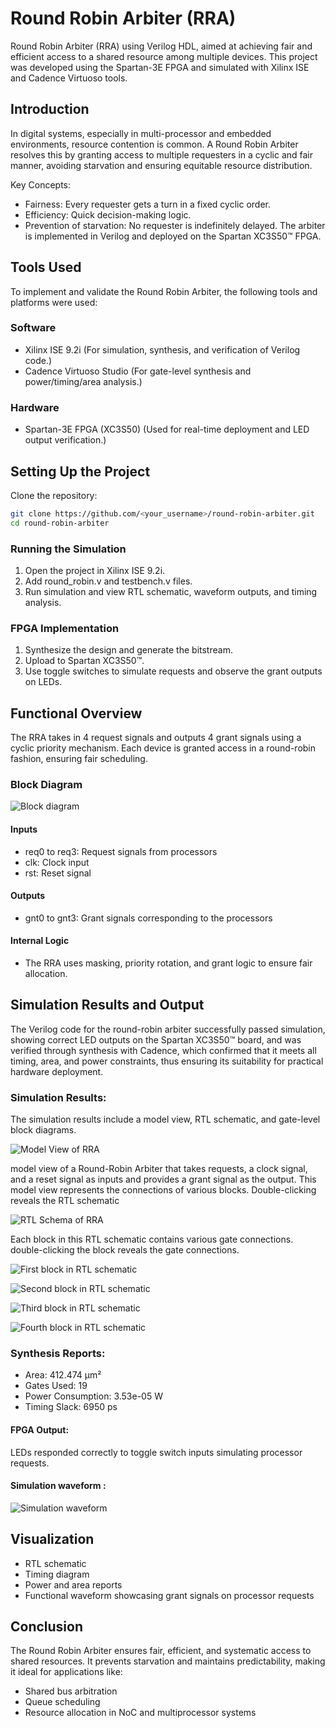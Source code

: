
# Round Robin Arbiter (RRA)

Round Robin Arbiter (RRA) using Verilog HDL, aimed at achieving fair and efficient access to a shared resource among multiple devices. This project was developed using the Spartan-3E FPGA and simulated with Xilinx ISE and Cadence Virtuoso tools.
## Introduction
In digital systems, especially in multi-processor and embedded environments, resource contention is common. A Round Robin Arbiter resolves this by granting access to multiple requesters in a cyclic and fair manner, avoiding starvation and ensuring equitable resource distribution.

Key Concepts:
- Fairness: Every requester gets a turn in a fixed cyclic order.
- Efficiency: Quick decision-making logic.
- Prevention of starvation: No requester is indefinitely delayed.
The arbiter is implemented in Verilog and deployed on the Spartan XC3S50™ FPGA.

## Tools Used
To implement and validate the Round Robin Arbiter, the following tools and platforms were used:
### Software
- Xilinx ISE 9.2i (For simulation, synthesis, and verification of Verilog code.)
- Cadence Virtuoso Studio (For gate-level synthesis and power/timing/area analysis.)
### Hardware
- Spartan-3E FPGA (XC3S50) (Used for real-time deployment and LED output verification.)

## Setting Up the Project

Clone the repository:
```bash
git clone https://github.com/<your_username>/round-robin-arbiter.git
cd round-robin-arbiter
```
### Running the Simulation
1.	Open the project in Xilinx ISE 9.2i.
2.	Add round_robin.v and testbench.v files.
3.	Run simulation and view RTL schematic, waveform outputs, and timing analysis.
### FPGA Implementation
1.	Synthesize the design and generate the bitstream.
2.	Upload to Spartan XC3S50™.
3.	Use toggle switches to simulate requests and observe the grant outputs on LEDs.

## Functional Overview

The RRA takes in 4 request signals and outputs 4 grant signals using a cyclic priority mechanism. Each device is granted access in a round-robin fashion, ensuring fair scheduling.

### Block Diagram
![Block diagram](https://github.com/Deepthi-S-G/Design-and-Implementation-of-Round-Robin-Arbiter/blob/main/RRA_Diagrams/Block%20Diagram%20of%20RRA.png)

#### Inputs
- req0 to req3: Request signals from processors
- clk: Clock input
- rst: Reset signal

#### Outputs
- gnt0 to gnt3: Grant signals corresponding to the processors

#### Internal Logic 
- The RRA uses masking, priority rotation, and grant logic to ensure fair allocation.
## Simulation Results and Output

The Verilog code for the round-robin arbiter successfully passed simulation, showing 
correct LED outputs on the Spartan XC3S50™ board, and was verified through synthesis 
with Cadence, which confirmed that it meets all timing, area, and power constraints, thus 
ensuring its suitability for practical hardware deployment.

### Simulation Results: 
The simulation results include a model view, RTL schematic, and gate-level block 
diagrams. 

![Model View of RRA]()

model view of a Round-Robin Arbiter that takes requests, a clock 
signal, and a reset signal as inputs and provides a grant signal as the output. This model 
view represents the connections of various blocks. Double-clicking reveals the RTL 
schematic

![ RTL Schema of RRA]()

Each block in this RTL schematic contains various gate connections. double-clicking the 
block reveals the gate connections.

![First block in RTL schematic]()

![Second block in RTL schematic]()

![Third block in RTL schematic]()

![Fourth block in RTL schematic]()

### Synthesis Reports:
- Area: 412.474 µm²
- Gates Used: 19
- Power Consumption: 3.53e-05 W
- Timing Slack: 6950 ps

#### FPGA Output:
LEDs responded correctly to toggle switch inputs simulating processor requests.

#### Simulation waveform :
![Simulation waveform]()


## Visualization
- RTL schematic
- Timing diagram
- Power and area reports
- Functional waveform showcasing grant signals on processor requests

## Conclusion 

The Round Robin Arbiter ensures fair, efficient, and systematic access to shared resources. It prevents starvation and maintains predictability, making it ideal for applications like:
- Shared bus arbitration
- Queue scheduling
- Resource allocation in NoC and multiprocessor systems
